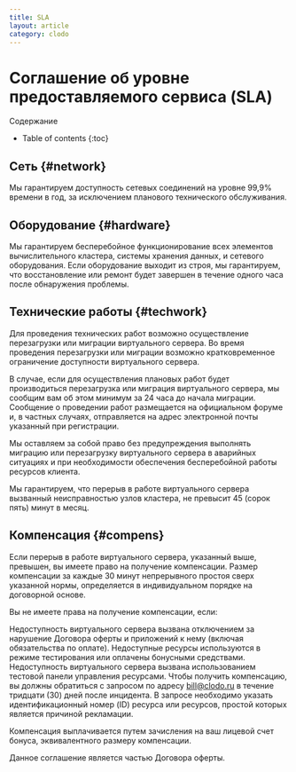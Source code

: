 ```yaml
---
title: SLA
layout: article
category: clodo
---
```



Соглашение об уровне предоставляемого сервиса (SLA)
===================================================


Содержание

* Table of contents
{:toc}




Сеть {#network}
---------------

Мы гарантируем доступность сетевых соединений на уровне 99,9% времени в год, за исключением планового технического обслуживания.



Оборудование {#hardware} 
------------------------

Мы гарантируем бесперебойное функционирование всех элементов вычислительного кластера, системы хранения данных, и сетевого оборудования. Если оборудование выходит из строя, мы гарантируем, что восстановление или ремонт будет завершен в течение одного часа после обнаружения проблемы.



Технические работы {#techwork}
------------------------------

Для проведения технических работ возможно осуществление перезагрузки или миграции виртуального сервера. Во время проведения перезагрузки или миграции возможно кратковременное ограничение доступности виртуального сервера.

В случае, если для осуществления плановых работ будет производиться перезагрузка или миграция виртуального сервера, мы сообщим вам об этом минимум за 24 часа до начала миграции. Сообщение о проведении работ размещается на официальном форуме и, в частных случаях, отправляется на адрес электронной почты указанный при регистрации.

Мы оставляем за собой право без предупреждения выполнять миграцию или перезагрузку виртуального сервера в аварийных ситуациях и при необходимости обеспечения бесперебойной работы ресурсов клиента.

Мы гарантируем, что перерыв в работе виртуального сервера вызванный неисправностью узлов кластера, не превысит 45 (сорок пять) минут в месяц.



Компенсация {#compens}
----------------------

Если перерыв в работе виртуального сервера, указанный выше, превышен, вы имеете право на получение компенсации. Размер компенсации за каждые 30 минут непрерывного простоя сверх указанной нормы, определяется в индивидуальном порядке на договорной основе.

Вы не имеете права на получение компенсации, если:

Недоступность виртуального сервера вызвана отключением за нарушение Договора оферты и приложений к нему (включая обязательства по оплате).
Недоступные ресурсы используются в режиме тестирования или оплачены бонусными средствами.
Недоступность виртуального сервера вызвана использованием тестовой панели управления ресурсами.
Чтобы получить компенсацию, вы должны обратиться с запросом по адресу bill@clodo.ru в течение тридцати (30) дней после инцидента. В запросе необходимо указать идентификационный номер (ID) ресурса или ресурсов, простой которых является причиной рекламации.

Компенсация выплачивается путем зачисления на ваш лицевой счет бонуса, эквивалентного размеру компенсации.

Данное соглашение является частью Договора оферты.
